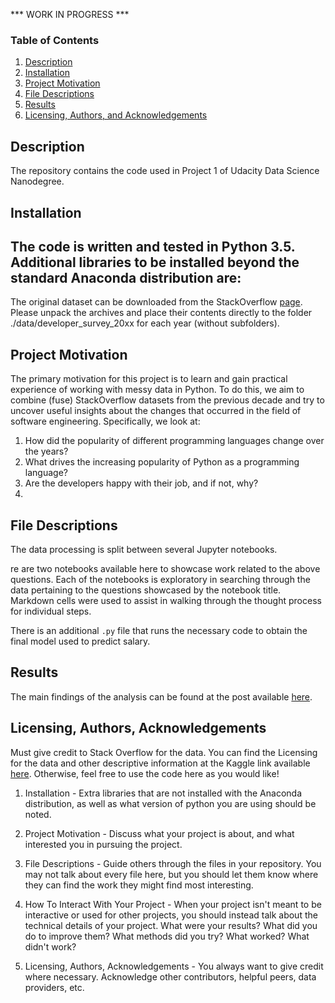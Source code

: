 *** WORK IN PROGRESS ***

### Table of Contents

1. [Description](#description)
2. [Installation](#installation)
3. [Project Motivation](#motivation)
4. [File Descriptions](#files)
5. [Results](#results)
6. [Licensing, Authors, and Acknowledgements](#licensing)

## Description <a name="dexcription"></a>

The repository contains the code used in Project 1 of Udacity Data Science Nanodegree.

## Installation <a name="installation"></a>

The code is written and tested in Python 3.5. Additional libraries to be installed beyond the standard Anaconda distribution are:
 -

The original dataset can be downloaded from the StackOverflow [page](https://insights.stackoverflow.com/survey). Please unpack the archives and place their contents directly to the folder ./data/developer_survey_20xx for each year (without subfolders).

## Project Motivation<a name="motivation"></a>

The primary motivation for this project is to learn and gain practical experience of working with messy data in Python. To do this, we aim to combine (fuse) StackOverflow datasets from the previous decade and try to uncover useful insights about the changes that occurred in the field of software engineering. Specifically, we look at:
1. How did the popularity of different programming languages change over the years?
2. What drives the increasing popularity of Python as a programming language?
3. Are the developers happy with their job, and if not, why?
4.



## File Descriptions <a name="files"></a>

The data processing is split between several Jupyter notebooks.

re are two notebooks available here to showcase work related to the above questions.  Each of the notebooks is exploratory in searching through the data pertaining to the questions showcased by the notebook title.  Markdown cells were used to assist in walking through the thought process for individual steps.  

There is an additional `.py` file that runs the necessary code to obtain the final model used to predict salary.

## Results<a name="results"></a>

The main findings of the analysis can be found at the post available [here](https://medium.com/).

## Licensing, Authors, Acknowledgements<a name="licensing"></a>

Must give credit to Stack Overflow for the data.  You can find the Licensing for the data and other descriptive information at the Kaggle link available [here](https://www.kaggle.com/stackoverflow/so-survey-2017/data).  Otherwise, feel free to use the code here as you would like!




1. Installation - Extra libraries that are not installed with the Anaconda distribution, as well as what version of python you are using should be noted.

2. Project Motivation - Discuss what your project is about, and what interested you in pursuing the project.

3. File Descriptions - Guide others through the files in your repository. You may not talk about every file here, but you should let them know where they can find the work they might find most interesting.

4. How To Interact With Your Project - When your project isn't meant to be interactive or used for other projects, you should instead talk about the technical details of your project. What were your results? What did you do to improve them? What methods did you try? What worked? What didn't work?

5. Licensing, Authors, Acknowledgements - You always want to give credit where necessary. Acknowledge other contributors, helpful peers, data providers, etc.
